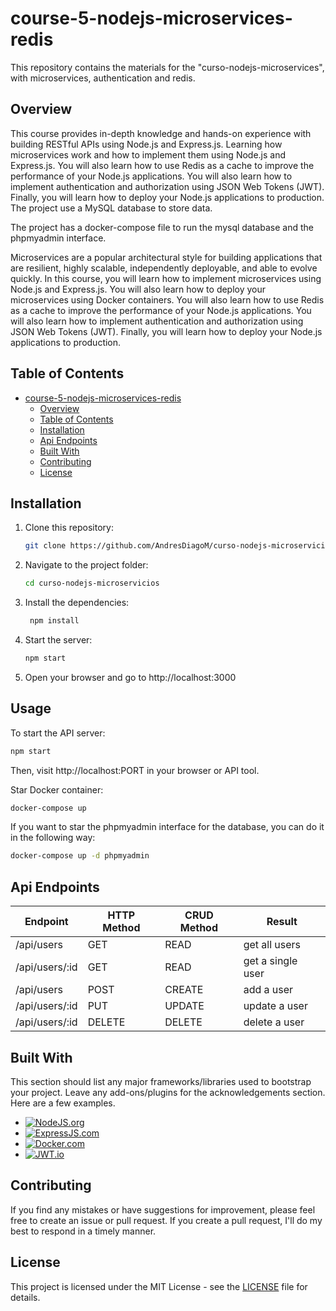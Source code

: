 # course-5-nodejs-microservices-redis

This repository contains the materials for the "curso-nodejs-microservices", with microservices, authentication and redis.

## Overview

This course provides in-depth knowledge and hands-on experience with building RESTful APIs using Node.js and Express.js. Learning how microservices work and how to implement them using Node.js and Express.js. You will also learn how to use Redis as a cache to improve the performance of your Node.js applications. You will also learn how to implement authentication and authorization using JSON Web Tokens (JWT). Finally, you will learn how to deploy your Node.js applications to production. The project use a MySQL database to store data.

The project has a docker-compose file to run the mysql database and the phpmyadmin interface.

Microservices are a popular architectural style for building applications that are resilient, highly scalable, independently deployable, and able to evolve quickly. In this course, you will learn how to implement microservices using Node.js and Express.js. You will also learn how to deploy your microservices using Docker containers. You will also learn how to use Redis as a cache to improve the performance of your Node.js applications. You will also learn how to implement authentication and authorization using JSON Web Tokens (JWT). Finally, you will learn how to deploy your Node.js applications to production.

## Table of Contents

- [course-5-nodejs-microservices-redis](#course-5-nodejs-microservices-redis)
  - [Overview](#overview)
  - [Table of Contents](#table-of-contents)
  - [Installation](#installation)
  - [Api Endpoints](#api-endpoints)
  - [Built With](#built-with)
  - [Contributing](#contributing)
  - [License](#license)


## Installation

1. Clone this repository:
   ```bash
   git clone https://github.com/AndresDiagoM/curso-nodejs-microservicios
2. Navigate to the project folder:
   ```bash
   cd curso-nodejs-microservicios
   ```
3. Install the dependencies:
   ```bash
    npm install
    ```
4. Start the server:
    ```bash
    npm start
    ```
5. Open your browser and go to http://localhost:3000

## Usage

To start the API server:

  ```bash
  npm start
  ```
Then, visit http://localhost:PORT in your browser or API tool.

Star Docker container:

  ```bash
  docker-compose up
  ```

If you want to star the phpmyadmin interface for the database, you can do it in the following way:

  ```bash
  docker-compose up -d phpmyadmin
  ```

<!-- ## VERCEL DEPLOY

The project is deployed in Vercel, you can see it in the following link:

[curso-nodejs-postgresql.vercel.app](https://curso-nodejs-postgresql.vercel.app/) -->



## Api Endpoints

| Endpoint | HTTP Method | CRUD Method | Result |
| -------- | ----------- | ----------- | ------ |
| /api/users | GET | READ | get all users |
| /api/users/:id | GET | READ | get a single user |
| /api/users | POST | CREATE | add a user |
| /api/users/:id | PUT | UPDATE | update a user |
| /api/users/:id | DELETE | DELETE | delete a user |


## Built With

This section should list any major frameworks/libraries used to bootstrap your project. Leave any add-ons/plugins for the acknowledgements section. Here are a few examples.

* [![NodeJS.org][NodeJS.org]][NodeJS-url]
* [![ExpressJS.com][ExpressJS.com]][ExpressJS-url]
* [![Docker.com][Docker.com]][Docker-url]
* [![JWT.io][JWT.io]][JWT-url]


## Contributing

If you find any mistakes or have suggestions for improvement, please feel free to create an issue or pull request. If you create a pull request, I'll do my best to respond in a timely manner.

## License

This project is licensed under the MIT License - see the [LICENSE](LICENSE) file for details.


<!-- MARKDOWN LINKS & IMAGES -->
<!-- https://www.markdownguide.org/basic-syntax/#reference-style-links -->
[contributors-shield]: https://img.shields.io/github/contributors/othneildrew/Best-README-Template.svg?style=for-the-badge
[contributors-url]: https://github.com/AndresDiagoM/my-store/graphs/contributors
[forks-shield]: https://img.shields.io/github/forks/othneildrew/Best-README-Template.svg?style=for-the-badge
[forks-url]: https://github.com/nicolaschicaiza/pet_location/tree/develop
[stars-shield]: https://img.shields.io/github/stars/othneildrew/Best-README-Template.svg?style=for-the-badge
[stars-url]: https://github.com/AndresDiagoM/my-store
[issues-shield]: https://img.shields.io/github/issues/othneildrew/Best-README-Template.svg?style=for-the-badge
[issues-url]: https://github.com/AndresDiagoM/my-store/issues
[license-shield]: https://img.shields.io/github/license/othneildrew/Best-README-Template.svg?style=for-the-badge
[license-url]: https://github.com/othneildrew/Best-README-Template/blob/master/LICENSE.txt
[linkedin-shield]: https://img.shields.io/badge/-LinkedIn-black.svg?style=for-the-badge&logo=linkedin&colorB=555
[linkedin-url]: https://www.linkedin.com/in/andres-felipe-diago-matta/
[product-screenshot]: src/assets/images/screenshot.png


[NodeJS.org]: https://img.shields.io/badge/Node.js-43853D?style=for-the-badge&logo=node.js&logoColor=white (NodeJS.org)
[NodeJS-url]: https://nodejs.org/es/ (NodeJS.org)

[Docker.com]: https://img.shields.io/badge/Docker-2CA5E0?style=for-the-badge&logo=docker&logoColor=white (Docker.com)
[Docker-url]: https://www.docker.com/ (Docker.com)

[PostgreSQL.org]: https://img.shields.io/badge/PostgreSQL-316192?style=for-the-badge&logo=postgresql&logoColor=white (PostgreSQL.org)
[PostgreSQL-url]: https://www.postgresql.org/ (PostgreSQL.org)

[Sequelize.org]: https://img.shields.io/badge/Sequelize-52B0E7?style=for-the-badge&logo=sequelize&logoColor=white (Sequelize.org)
[Sequelize-url]: https://sequelize.org/ (Sequelize.org)

[ExpressJS.com]: https://img.shields.io/badge/Express.js-404D59?style=for-the-badge (ExpressJS.com)
[ExpressJS-url]: https://expressjs.com/ (ExpressJS.com)

[JWT.io]: https://img.shields.io/badge/JSON%20Web%20Tokens-000000?style=for-the-badge&logo=json-web-tokens&logoColor=white (JWT.io)
[JWT-url]: https://jwt.io/ (JWT.io)

[PassportJS.com]: https://img.shields.io/badge/Passport.js-34E27A?style=for-the-badge&logo=passport&logoColor=white (PassportJS.com)
[PassportJS-url]: http://www.passportjs.org/ (PassportJS.com)

[Vercel.com]: https://img.shields.io/badge/Vercel-000000?style=for-the-badge&logo=vercel&logoColor=white (Vercel.com)
[Vercel-url]: https://vercel.com/ (Vercel.com)

